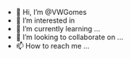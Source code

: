 - 👋 Hi, I’m @VWGomes
- 👀 I’m interested in 
- 🌱 I’m currently learning ...
- 💞️ I’m looking to collaborate on ...
- 📫 How to reach me ...


<!---
VWGomes/VWGomes is a ✨ special ✨ repository because its `README.md` (this file) appears on your GitHub profile.
You can click the Preview link to take a look at your changes.
--->
